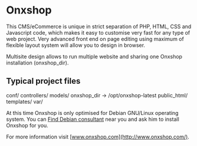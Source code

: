 Onxshop
=======
This CMS/eCommerce is unique in strict separation of PHP, HTML, CSS and Javascript code, which makes it easy to customise very fast for any type of web project. Very advanced front end on page editing using maximum of flexible layout system will allow you to design in browser.

Multisite design allows to run multiple website and sharing one Onxshop installation (onxshop_dir).

Typical project files
----------------------
conf/
controllers/
models/
onxshop_dir -> /opt/onxshop-latest
public_html/
templates/
var/

At this time Onxshop is only optimised for Debian GNU/Linux operating system. You can [Find Debian consultant](http://www.debian.org/consultants) near you and ask him to install Onxshop for you.

For more information visit [www.onxshop.com](http://www.onxshop.com/).

